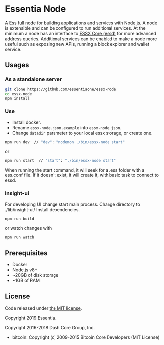 Essentia Node
============

A Ess full node for building applications and services with Node.js. A node is extensible and can be configured to run additional services. At the minimum a node has an interface to [ESSX Core (essd)](https://github.com/essentiaone/essx) for more advanced address queries. Additional services can be enabled to make a node more useful such as exposing new APIs, running a block explorer and wallet service.

## Usages

### As a standalone server

```bash
git clone https://github.com/essentiaone/essx-node
cd essx-node
npm install
```
### Use 
 - Install docker.
 - Rename `essx-node.json.example`  into `essx-node.json`.
 - Change `datadir` parameter to your local essx storage, or create one.
````bash
npm run dev  // "dev": "nodemon ./bin/essx-node start"
````
or
````bash
npm run start  // "start": "./bin/essx-node start"
````
When running the start command, it will seek for a .ess folder with a ess.conf file.
If it doesn't exist, it will create it, with basic task to connect to essd.

### Insight-ui
For developing UI change start main process.
Change directory to ./lib/insight-ui/
Install dependencies.
```bash
npm run build
```
or watch changes with 
```bash
npm run watch
```

## Prerequisites
- Docker
- Node.js v8+
- ~20GB of disk storage
- ~1GB of RAM

## License

Code released under [the MIT license](https://github.com/essentiaone/essx-node/blob/master/LICENSE).

Copyright 2019 Essentia.

Copyright 2016-2018 Dash Core Group, Inc.

- bitcoin: Copyright (c) 2009-2015 Bitcoin Core Developers (MIT License)
